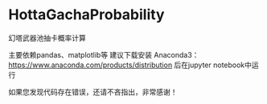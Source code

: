 # HottaGachaProbability
幻塔武器池抽卡概率计算

主要依赖pandas、matplotlib等
建议下载安装
Anaconda3：https://www.anaconda.com/products/distribution
后在jupyter notebook中运行

如果您发现代码存在错误，还请不吝指出，非常感谢！
